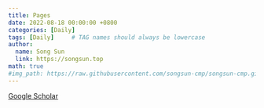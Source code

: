 ```yaml
---
title: Pages
date: 2022-08-18 00:00:00 +0800
categories: [Daily]
tags: [Daily]     # TAG names should always be lowercase
author:
  name: Song Sun
  link: https://songsun.top
math: true
#img_path: https://raw.githubusercontent.com/songsun-cmp/songsun-cmp.github.io/main/_posts/
---
```


[Google Scholar](https://scholar.google.com/citations?hl=en&user=uZRJvFcAAAAJ)